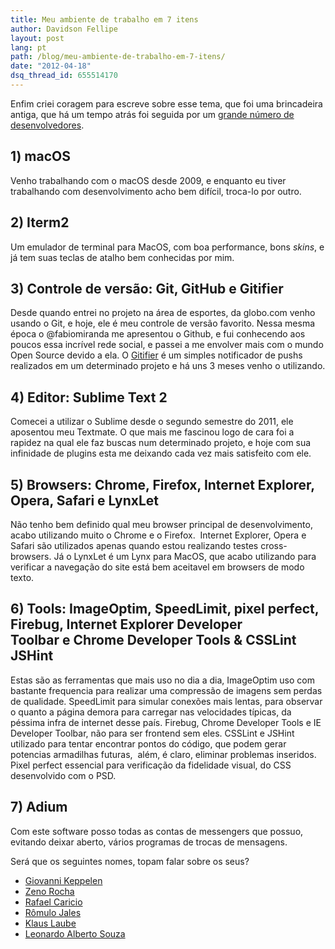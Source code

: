 ```yaml
---
title: Meu ambiente de trabalho em 7 itens
author: Davidson Fellipe
layout: post
lang: pt
path: /blog/meu-ambiente-de-trabalho-em-7-itens/
date: "2012-04-18"
dsq_thread_id: 655514170
---
```


Enfim criei coragem para escreve sobre esse tema, que foi uma brincadeira antiga, que há um tempo atrás foi seguida por um [grande número de desenvolvedores][1].

[1]: https://www.google.com.br/search?q=Meu%20ambiente%20de%20trabalho%20em%207%20itens

## 1) macOS

Venho trabalhando com o macOS desde 2009, e enquanto eu tiver trabalhando com desenvolvimento acho bem difícil, troca-lo por outro.

## 2) Iterm2

Um emulador de terminal para MacOS, com boa performance, bons _skins_, e já tem suas teclas de atalho bem conhecidas por mim.

## 3) Controle de versão: Git, GitHub e Gitifier

Desde quando entrei no projeto na área de esportes, da globo.com venho usando o Git, e hoje, ele é meu controle de versão favorito. Nessa mesma época o @fabiomiranda me apresentou o Github, e fui conhecendo aos poucos essa incrível rede social, e passei a me envolver mais com o mundo Open Source devido a ela. O [Gitifier][2] é um simples notificador de pushs realizados em um determinado projeto e há uns 3 meses venho o utilizando.

[2]: http://psionides.github.com/gitifier/

## 4) Editor: Sublime Text 2

Comecei a utilizar o Sublime desde o segundo semestre do 2011, ele aposentou meu Textmate. O que mais me fascinou logo de cara foi a rapidez na qual ele faz buscas num determinado projeto, e hoje com sua infinidade de plugins esta me deixando cada vez mais satisfeito com ele.

## 5) Browsers: Chrome, Firefox, Internet Explorer, Opera, Safari e LynxLet

Não tenho bem definido qual meu browser principal de desenvolvimento, acabo utilizando muito o Chrome e o Firefox.  Internet Explorer, Opera e Safari são utilizados apenas quando estou realizando testes cross-browsers. Já o LynxLet é um Lynx para MacOS, que acabo utilizando para verificar a navegação do site está bem aceitavel em browsers de modo texto.

## 6) Tools: ImageOptim, SpeedLimit, pixel perfect, Firebug, Internet Explorer Developer Toolbar e Chrome Developer Tools & CSSLint JSHint

Estas são as ferramentas que mais uso no dia a dia, ImageOptim uso com bastante frequencia para realizar uma compressão de imagens sem perdas de qualidade. SpeedLimit para simular conexões mais lentas, para observar o quanto a página demora para carregar nas velocidades típicas, da péssima infra de internet desse país. Firebug, Chrome Developer Tools e IE Developer Toolbar, não para ser frontend sem eles. CSSLint e JSHint utilizado para tentar encontrar pontos do código, que podem gerar potencias armadilhas futuras,  além, é claro, eliminar problemas inseridos. Pixel perfect essencial para verificação da fidelidade visual, do CSS desenvolvido com o PSD.

## 7) Adium

Com este software posso todas as contas de messengers que possuo, evitando deixar aberto, vários programas de trocas de mensagens.

Será que os seguintes nomes, topam falar sobre os seus?

-   [Giovanni Keppelen][4]
-   [Zeno Rocha][5]
-   [Rafael Caricio][6]
-   [Rômulo Jales][7]
-   [Klaus Laube][8]
-   [Leonardo Alberto Souza][9]

[4]: http://bygiovanni.com.br
[5]: https://zenorocha.com
[6]: http://rafaelcaricio.blogspot.com.br/
[7]: http://romulojales.com/
[8]: https://www.klauslaube.com.br/
[9]: http://blog.leobetosouza.com/
